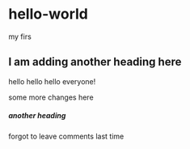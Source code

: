 # hello-world
my firs

## I am adding another heading here 
hello hello hello everyone!

some more changes here
##### another heading
forgot to leave comments last time
